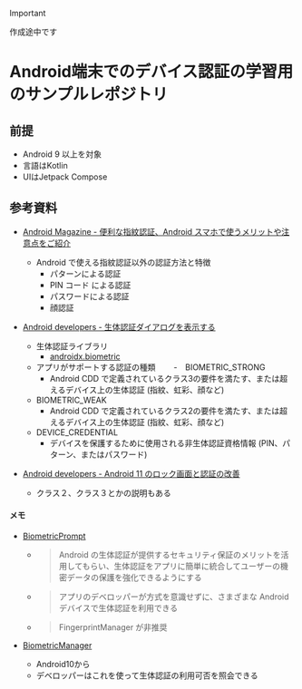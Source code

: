 > [!IMPORTANT] 
> 作成途中です

# Android端末でのデバイス認証の学習用のサンプルレポジトリ

## 前提
- Android 9 以上を対象
- 言語はKotlin
- UIはJetpack Compose


## 参考資料
- [Android Magazine - 便利な指紋認証、Android スマホで使うメリットや注意点をご紹介](https://www.android.com/intl/ja_jp/articles/52/)
  - Android で使える指紋認証以外の認証方法と特徴
    - パターンによる認証
    - PIN コード による認証
    - パスワードによる認証
    - 顔認証

- [Android developers - 生体認証ダイアログを表示する](https://developer.android.com/training/sign-in/biometric-auth)
  - 生体認証ライブラリ
    - [androidx.biometric](https://developer.android.com/reference/kotlin/androidx/biometric/package-summary?_gl=1*1uy0r0b*_up*MQ..*_ga*MzkxMjMwNjk4LjE3MDgyNDEyNDQ.*_ga_6HH9YJMN9M*MTcwODI0MTI0NC4xLjAuMTcwODI0MTI5MS4wLjAuMA..)
  - アプリがサポートする認証の種類
  　　-　BIOMETRIC_STRONG
     - Android CDD で定義されているクラス3の要件を満たす、または超えるデバイス上の生体認証 (指紋、虹彩、顔など) 
   - BIOMETRIC_WEAK
     - Android CDD で定義されているクラス2の要件を満たす、または超えるデバイス上の生体認証 (指紋、虹彩、顔など) 
   - DEVICE_CREDENTIAL
     - デバイスを保護するために使用される非生体認証資格情報 (PIN、パターン、またはパスワード)
    
- [Android developers - Android 11 のロック画面と認証の改善](https://android-developers-jp.googleblog.com/search/label/Biometrics)
  - クラス２、クラス３とかの説明もある

#### メモ
- [BiometricPrompt](https://developer.android.com/reference/android/hardware/biometrics/BiometricPrompt?_gl=1*1x9cp68*_up*MQ..*_ga*MzkxMjMwNjk4LjE3MDgyNDEyNDQ.*_ga_6HH9YJMN9M*MTcwODI0MTI0NC4xLjAuMTcwODI0MTI5MS4wLjAuMA..)
  - > Android の生体認証が提供するセキュリティ保証のメリットを活用してもらい、生体認証をアプリに簡単に統合してユーザーの機密データの保護を強化できるようにする

  - > アプリのデベロッパーが方式を意識せずに、さまざまな Android デバイスで生体認証を利用できる

  - > FingerprintManager が非推奨

- [BiometricManager](https://developer.android.com/reference/androidx/biometric/BiometricManager?_gl=1*1x9cp68*_up*MQ..*_ga*MzkxMjMwNjk4LjE3MDgyNDEyNDQ.*_ga_6HH9YJMN9M*MTcwODI0MTI0NC4xLjAuMTcwODI0MTI5MS4wLjAuMA..)
  - Android10から
  - デベロッパーはこれを使って生体認証の利用可否を照会できる
